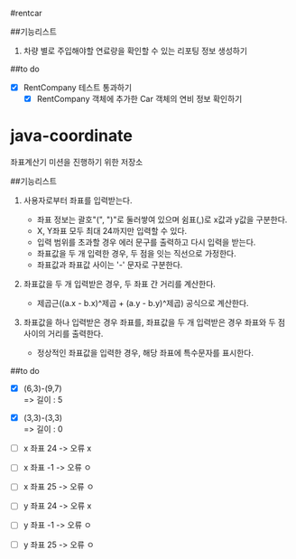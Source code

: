 #rentcar

##기능리스트
1. 차량 별로 주입해야할 연료량을 확인할 수 있는 리포팅 정보 생성하기

##to do
-[x] RentCompany 테스트 통과하기
  -[x] RentCompany 객체에 추가한 Car 객체의 연비 정보 확인하기

# java-coordinate
좌표계산기 미션을 진행하기 위한 저장소

##기능리스트
1. 사용자로부터 좌표를 입력받는다.
    - 좌표 정보는 괄호"(", ")"로 둘러쌓여 있으며 쉼표(,)로 x값과 y값을 구분한다.
    - X, Y좌표 모두 최대 24까지만 입력할 수 있다.
    - 입력 범위를 초과할 경우 에러 문구를 출력하고 다시 입력을 받는다.
    - 좌표값을 두 개 입력한 경우, 두 점을 잇는 직선으로 가정한다. 
    - 좌표값과 좌표값 사이는 '-' 문자로 구분한다.

2. 좌표값을 두 개 입력받은 경우, 두 좌표 간 거리를 계산한다.
    - 제곱근((a.x - b.x)^제곱 + (a.y - b.y)^제곱) 공식으로 계산한다.

3. 좌표값을 하나 입력받은 경우 좌표를, 좌표값을 두 개 입력받은 경우 좌표와 두 점 사이의 거리를 출력한다.
    - 정상적인 좌표값을 입력한 경우, 해당 좌표에 특수문자를 표시한다.


##to do
-[x] (6,3)-(9,7) <br> => 길이 : 5
-[x] (3,3)-(3,3) <br> => 길이 : 0
-[ ] x 좌표 24 ->  오류 x
-[ ] x 좌표 -1 -> 오류 ㅇ
-[ ] x 좌표 25 -> 오류 ㅇ
-[ ] y 좌표 24 ->  오류 x
-[ ] y 좌표 -1 -> 오류 ㅇ
-[ ] y 좌표 25 -> 오류 ㅇ







